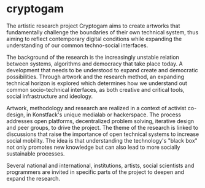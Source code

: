 # cryptogam

The artistic research project Cryptogam aims to create artworks that fundamentally challenge the boundaries of their own technical system, thus aiming to reflect contemporary digital conditions while expanding the understanding of our common techno-social interfaces.

The background of the research is the increasingly unstable relation between systems, algorithms and democracy that take place today. A development that needs to be understood to expand create and democratic possibilities. Through artwork and the research method, an expanding technical horizon is explored which determines how we understand out common socio-technical interfaces, as both creative and critical tools, social infrastructure and ideology.

Artwork, methodology and research are realized in a context of activist co-design, in Konstfack's unique medialab or hackerspace. The process addresses open platforms, decentralized problem solving, iterative design and peer groups, to drive the project. The theme of the research is linked to discussions that raise the importance of open technical systems to increase social mobility. The idea is that understanding the technology's "black box" not only promotes new knowledge but can also lead to more socially sustainable processes.

Several national and international, institutions, artists, social scientists and programmers are invited in specific parts of the project to deepen and expand the research. 
